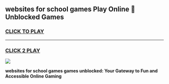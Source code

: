 
## websites for school games Play Online 👋 Unblocked Games
<h3>
<a href="https://news.freeplayer.one?title=websites_for_school_games&ref=17GH">CLICK TO PLAY</a></h3>
<hr>

<h3>
<a href="https://news.freeplayer.one?title=websites_for_school_games&ref=17GH">CLICK 2 PLAY</a>
  
</h3>

<a href="https://news.freeplayer.one?title=websites_for_school_games&ref=17GH/"><img src="https://clearcache.store/games.png"></a>


**websites for school games games unblocked: Your Gateway to Fun and Accessible Online Gaming**
